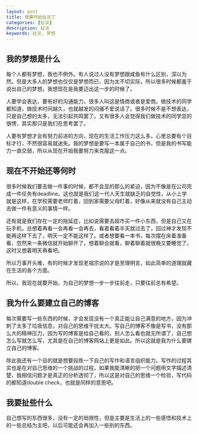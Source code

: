 ```yaml
---
layout: post
title: 我要开始扯淡了
categories: [扯淡]
description: 扯淡
keywords: 扯淡, 梦想
---
```


## 我的梦想是什么
每个人都有梦想，我也不例外。有人说过人没有梦想跟咸鱼有什么区别，深以为然。但是大多人的梦想也仅仅是梦想而已，因为太不切实际，所以很多时候都羞于说出自己的梦想。我想现在是我要迈出这一步的时候了。

人要学会表达，要有好的沟通能力，很多人叫这是情商或者是爱商。做技术的同学都知道，做技术时间越久，也就越发的闷骚不爱说话了。很多时候不是不想表达，只是自己想的太多，无法引起共鸣罢了。又有很多人会觉得我们做技术的同学显的很愣，其实那只是我们在思考罢了。

人要有梦想才会有努力前进的方向，现在的生活工作压力这么多，心里总要有个目标才行，不然很容易就迷失。我的梦想是要写一本属于自己的书，但是我的书写能力一直交弱，所以从现在开始我要努力来克服这一点。

## 现在不开始还等何时
很多时候我们要去做一件事的时候，都不会显的那么的紧迫，因为不像是在公司完成一件任务有deadline。这也就是我们这一代人天生就缺乏的自觉性，从小上学就是这样，在学校需要老师盯着，回到家需要父母盯着，好像从来就没有自己主动去做一件有意义的事情一样。

还有就是我们存在一定的拖延症，比如说需要去超市买一件小东西，但是自己又在玩手机，总想着再看一会再看一会再去，看着看着半天就过去了，回过神才发现不能再这样下去了，明天一定不能这样了。或者想要看一本书，每次摆在床着准备看，忽然来一条微信就开始聊开了，想着聊会就看，聊着聊着就很晚又要睡觉了。这时又想着明天再看吧。

所以万事开头难，有的时候才发现老祖宗说的才是至理明言，如此简单的道理就藏在生活的各个方面。

所以，我现在就要开始，为自己的梦想一步一步往前走，只要往前总有希望。

## 我为什么要建立自己的博客
每次需要写一些东西的时候，才会发现没有一个真正能让自己满意的地方，因为冲刺了太多了垃圾信息，对自己的思维干扰太大。写自己的博客不像是写书，没有那么大的精神压力，因为写的博客是给自己看的，别人怎么看也就无所谓了，自己想怎么写就怎么写，尤其是在自己的博客网站上更是如此。所以这就是我为什么要建立自己的博客。

除此我还有一个目的就是想要段练一下自己的写作和语言组织能力。写作的过程其实也是在对自己思维的一个挑战的过程，如果我能清晰的把一个问题用文字描述清楚，我相信问题才是真正的分析透彻了，所以这是对自己的思维一个检验，写代码的都知道double check，也就是同样的意思吧。

## 我要扯些什么
自己想写的东西很多，没有一定的局限性，但是主要是生活上的一些感悟和技术上的一些总结为主吧，以后可能还会再加入一些别的东西。

